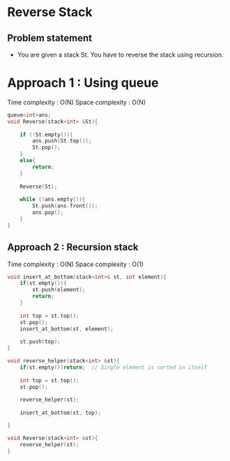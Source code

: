 # Reverse Stack

## Problem statement

- You are given a stack St. You have to reverse the stack using recursion.

# Approach 1 : Using queue

Time complexity : O(N) 
Space complexity : O(N)

```cpp
queue<int>ans;
void Reverse(stack<int> &St){
    
    if (!St.empty()){
        ans.push(St.top());
        St.pop();
    }
    else{
        return;
    }
    
    Reverse(St);
    
    while (!ans.empty()){
        St.push(ans.front());
        ans.pop();
    }
}
```

## Approach 2 : Recursion stack 

Time complexity : O(N) 
Space complexity : O(1)

```cpp
void insert_at_bottom(stack<int>& st, int element){
    if(st.empty()){
        st.push(element);
        return;
    }
    
    int top = st.top();
    st.pop();
    insert_at_bottom(st, element);
    
    st.push(top);
}

void reverse_helper(stack<int> &st){
    if(st.empty())return;  // Single element is sorted in itself
    
    int top = st.top();
    st.pop();
    
    reverse_helper(st);
    
    insert_at_bottom(st, top);

}

void Reverse(stack<int> &st){
    reverse_helper(st);
}
```